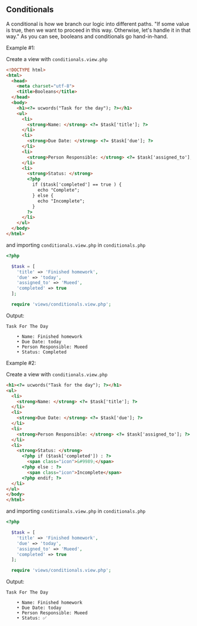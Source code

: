 ## Conditionals

A conditional is how we branch our logic into different paths. "If some value is true, then we want to proceed in this way. Otherwise, let's handle it in that way." As you can see, booleans and conditionals go hand-in-hand.

Example #1:

Create a view with `conditionals.view.php`
```html
<!DOCTYPE html>
<html>
  <head>
    <meta charset="utf-8">
    <title>Booleans</title>
  </head>
  <body>
    <h1><?= ucwords("Task for the day"); ?></h1>
    <ul>
      <li>
        <strong>Name: </strong> <?= $task['title']; ?>
      </li>
      <li>
        <strong>Due Date: </strong> <?= $task['due']; ?>
      </li>
      <li>
        <strong>Person Responsible: </strong> <?= $task['assigned_to']; ?>
      </li>
      <li>
        <strong>Status: </strong>
        <?php
          if ($task['completed'] == true ) {
            echo "Complete";
          } else {
            echo "Incomplete";
          }
        ?>
      </li>
    </ul>
  </body>
</html>
```

and importing `conditionals.view.php` in `conditionals.php`
```php
<?php

  $task = [
    'title' => 'Finished homework',
    'due' => 'today',
    'assigned_to' => 'Mueed',
    'completed' => true
  ];

  require 'views/conditionals.view.php';
```

Output:
```
Task For The Day

	• Name: Finished homework
	• Due Date: today
	• Person Responsible: Mueed
	• Status: Completed
```

Example #2:

Create a view with `conditionals.view.php`
```html
<h1><?= ucwords("Task for the day"); ?></h1>
<ul>
  <li>
    <strong>Name: </strong> <?= $task['title']; ?>
  </li>
  <li>
    <strong>Due Date: </strong> <?= $task['due']; ?>
  </li>
  <li>
    <strong>Person Responsible: </strong> <?= $task['assigned_to']; ?>
  </li>
  <li>
    <strong>Status: </strong>
      <?php if ($task['completed']) : ?>
        <span class="icon">&#9989;</span>
      <?php else : ?>
        <span class="icon">Incomplete</span>
      <?php endif; ?>
  </li>
</ul>
</body>
</html>
```

and importing `conditionals.view.php` in `conditionals.php`
```php
<?php

  $task = [
    'title' => 'Finished homework',
    'due' => 'today',
    'assigned_to' => 'Mueed',
    'completed' => true
  ];

  require 'views/conditionals.view.php';
```

Output:
```
Task For The Day

	• Name: Finished homework
	• Due Date: today
	• Person Responsible: Mueed
	• Status: ✅
```
